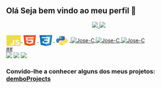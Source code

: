 ## Olá Seja bem vindo ao meu perfil 👋

<div align="center">
  <a href="https://github.com/josedembo">
  <img height="180em" src="https://github-readme-stats.vercel.app/api?username=josedembo&show_icons=true&theme=dracula&include_all_commits=true&count_private=true"/>
  <img height="180em" src="https://github-readme-stats.vercel.app/api/top-langs/?username=josedembo&layout=compact&langs_count=7&theme=dracula"/>
</div>
<div>  
  <div style="display: inline_block"><br>
  <img align="center" alt="Jose-Js" height="30" width="40" src="https://raw.githubusercontent.com/devicons/devicon/master/icons/javascript/javascript-plain.svg">
  <img align="center" alt="Jose-HTML" height="30" width="40" src="https://raw.githubusercontent.com/devicons/devicon/master/icons/html5/html5-original.svg">
  <img align="center" alt="Jose-CSS" height="30" width="40" src="https://raw.githubusercontent.com/devicons/devicon/master/icons/css3/css3-original.svg">
  <img align="center" alt="Jose-Python" height="30" width="40" src="https://raw.githubusercontent.com/devicons/devicon/master/icons/python/python-original.svg">
  <img align="center" alt="Jose-C" height="30" width="40" src="https://cdn.jsdelivr.net/gh/devicons/devicon/icons/c/c-original.svg">
  <img align="center" alt="Jose-C" height="30" width="40" src="https://cdn.jsdelivr.net/gh/devicons/devicon/icons/typescript/typescript-original.svg">
  <img align="center" alt="Jose-C" height="30" width="40" src="https://cdn.jsdelivr.net/gh/devicons/devicon/icons/java/java-original.svg">
</div>
##
  
  <div>
    <a href="https://www.linkedin.com/in/josedembo/" target="_blank"><img src="https://img.shields.io/badge/-LinkedIn-%230077B5?style=for-the-badge&logo=linkedin&logoColor=white" target="_blank"></a> 
   <a href="https://www.instagram.com/dembo_jose/" target="_blank"><img src="https://img.shields.io/badge/-Instagram-%23E4405F?style=for-the-badge&logo=instagram&logoColor=white" target="_blank"></a>
   <a href = "mailto:josepedrodanieldembo@gmail.com"><img src="https://img.shields.io/badge/-Gmail-%23333?style=for-the-badge&logo=gmail&logoColor=white" target="_blank"></a>
  </div>
  
  <div><h3>Convido-lhe a conhecer alguns dos meus projetos: <a href="https://github.com/demboProjects">demboProjects </a><h3></div>
